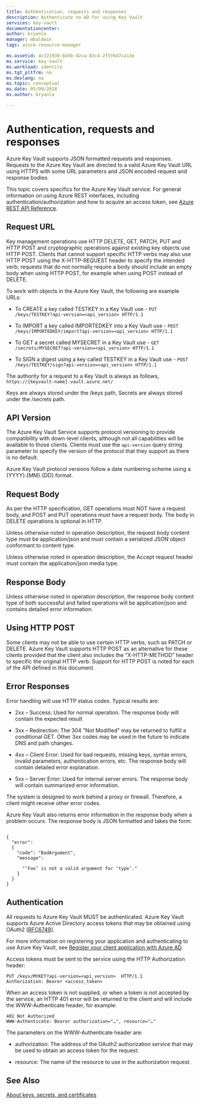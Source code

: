 ```yaml
---
title: Authentication, requests and responses
description: Authenticate to AD for using Key Vault
services: key-vault
documentationcenter:
author: bryanla
manager: mbaldwin
tags: azure-resource-manager

ms.assetid: 4c321939-8a5b-42ca-83c4-2f5f647ca13e
ms.service: key-vault
ms.workload: identity
ms.tgt_pltfrm: na
ms.devlang: na
ms.topic: conceptual
ms.date: 05/09/2018
ms.author: bryanla

---
```


# Authentication, requests and responses

Azure Key Vault supports JSON formatted requests and responses. Requests to the Azure Key Vault are directed to a valid Azure Key Vault URL using HTTPS with some URL parameters and JSON encoded request and response bodies.

This topic covers specifics for the Azure Key Vault service. For general information on using Azure REST interfaces, including authentication/authorization and how to acquire an access token, see [Azure REST API Reference](https://docs.microsoft.com/rest/api/azure).

## Request URL  
 Key management operations use HTTP DELETE, GET, PATCH, PUT and HTTP POST and cryptographic operations against existing key objects use HTTP POST. Clients that cannot support specific HTTP verbs may also use HTTP POST using the X-HTTP-REQUEST header to specify the intended verb; requests that do not normally require a body should include an empty body when using HTTP POST, for example when using POST instead of DELETE.  

 To work with objects in the Azure Key Vault, the following are example URLs:  

-   To CREATE a key called TESTKEY in a Key Vault use - `PUT /keys/TESTKEY?api-version=<api_version> HTTP/1.1`  

-   To IMPORT a key called IMPORTEDKEY into a Key Vault use - `POST /keys/IMPORTEDKEY/import?api-version=<api_version> HTTP/1.1`  

-   To GET a secret called MYSECRET in a Key Vault use - `GET /secrets/MYSECRET?api-version=<api_version> HTTP/1.1`  

-   To SIGN a digest using a key called TESTKEY in a Key Vault use - `POST /keys/TESTKEY/sign?api-version=<api_version> HTTP/1.1`  

 The authority for a request to a Key Vault is always as follows,  `https://{keyvault-name}.vault.azure.net/`  

 Keys are always stored under the /keys path, Secrets are always stored under the /secrets path.  

## API Version  
 The Azure Key Vault Service supports protocol versioning to provide compatibility with down-level clients, although not all capabilities will be available to those clients. Clients must use the `api-version` query string parameter to specify the version of the protocol that they support as there is no default.  

 Azure Key Vault protocol versions follow a date numbering scheme using a {YYYY}.{MM}.{DD} format.  

## Request Body  
 As per the HTTP specification, GET operations must NOT have a request body, and POST and PUT operations must have a request body. The body in DELETE operations is optional in HTTP.  

 Unless otherwise noted in operation description, the request body content type must be application/json and must contain a serialized JSON object conformant to content type.  

 Unless otherwise noted in operation description, the Accept request header must contain the application/json media type.  

## Response Body  
 Unless otherwise noted in operation description, the response body content type of both successful and failed operations will be application/json and contains detailed error information.  

## Using HTTP POST  
 Some clients may not be able to use certain HTTP verbs, such as PATCH or DELETE. Azure Key Vault supports HTTP POST as an alternative for these clients provided that the client also includes the “X-HTTP-METHOD” header to specific the original HTTP verb. Support for HTTP POST is noted for each of the API defined in this document.  

## Error Responses  
 Error handling will use HTTP status codes. Typical results are:  

-   2xx – Success: Used for normal operation. The response body will contain the expected result  

-   3xx – Redirection: The 304 "Not Modified" may be returned to fulfill a conditional GET. Other 3xx codes may be used in the future to indicate DNS and path changes.  

-   4xx – Client Error: Used for bad requests, missing keys, syntax errors, invalid parameters, authentication errors, etc. The response body will contain detailed error explanation.  

-   5xx – Server Error: Used for internal server errors. The response body will contain summarized error information.  

 The system is designed to work behind a proxy or firewall. Therefore, a client might receive other error codes.  

 Azure Key Vault also returns error information in the response body when a problem occurs. The response body is JSON formatted and takes the form:  

```  

{  
  "error":  
  {  
    "code": "BadArgument",  
    "message":  

      "’Foo’ is not a valid argument for ‘type’."  
    }  
  }  
}  

```  

## Authentication  
 All requests to Azure Key Vault MUST be authenticated. Azure Key Vault supports Azure Active Directory access tokens that may be obtained using OAuth2 [[RFC6749](http://tools.ietf.org/html/rfc6749)]. 
 
 For more information on registering your application and authenticating to use Azure Key Vault, see [Register your client application with Azure AD](https://docs.microsoft.com/rest/api/azure/index#register-your-client-application-with-azure-ad).
 
 Access tokens must be sent to the service using the HTTP Authorization header:  

```  
PUT /keys/MYKEY?api-version=<api_version>  HTTP/1.1  
Authorization: Bearer <access_token>  

```  

 When an access token is not supplied, or when a token is not accepted by the service, an HTTP 401 error will be returned to the client and will include the WWW-Authenticate header, for example:  

```  
401 Not Authorized  
WWW-Authenticate: Bearer authorization="…", resource="…"  

```  

 The parameters on the WWW-Authenticate header are:  

-   authorization: The address of the OAuth2 authorization service that may be used to obtain an access token for the request.  

-   resource: The name of the resource to use in the authorization request.  

## See Also  
 [About keys, secrets, and certificates](about-keys-secrets-and-certificates.md)
